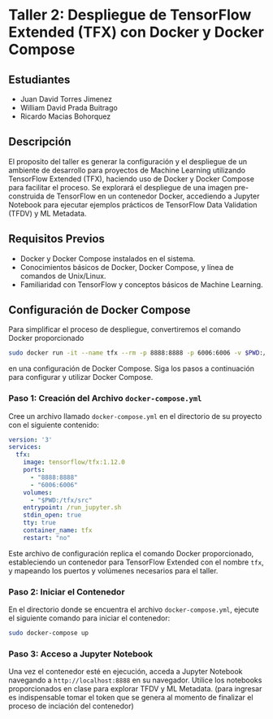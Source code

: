 # Taller 2: Despliegue de TensorFlow Extended (TFX) con Docker y Docker Compose

## Estudiantes
- Juan David Torres Jimenez
- William David Prada Buitrago
- Ricardo Macias Bohorquez

## Descripción
El proposito del taller es generar la configuración y el despliegue de un ambiente de desarrollo para proyectos de Machine Learning utilizando TensorFlow Extended (TFX), haciendo uso de Docker y Docker Compose para facilitar el proceso. Se explorará el despliegue de una imagen pre-construida de TensorFlow en un contenedor Docker, accediendo a Jupyter Notebook para ejecutar ejemplos prácticos de TensorFlow Data Validation (TFDV) y ML Metadata.

## Requisitos Previos
- Docker y Docker Compose instalados en el sistema.
- Conocimientos básicos de Docker, Docker Compose, y línea de comandos de Unix/Linux.
- Familiaridad con TensorFlow y conceptos básicos de Machine Learning.

## Configuración de Docker Compose
Para simplificar el proceso de despliegue, convertiremos el comando Docker proporcionado

```bash
sudo docker run -it --name tfx --rm -p 8888:8888 -p 6006:6006 -v $PWD:/tfx/src --entrypoint /run_jupyter.sh  tensorflow/tfx:1.12.0
```

 en una configuración de Docker Compose. Siga los pasos a continuación para configurar y utilizar Docker Compose.

### Paso 1: Creación del Archivo `docker-compose.yml`
Cree un archivo llamado `docker-compose.yml` en el directorio de su proyecto con el siguiente contenido:

```yaml
version: '3'
services:
  tfx:
    image: tensorflow/tfx:1.12.0
    ports:
      - "8888:8888"
      - "6006:6006"
    volumes:
      - "$PWD:/tfx/src"
    entrypoint: /run_jupyter.sh
    stdin_open: true
    tty: true
    container_name: tfx
    restart: "no"
```

Este archivo de configuración replica el comando Docker proporcionado, estableciendo un contenedor para TensorFlow Extended con el nombre `tfx`, y mapeando los puertos y volúmenes necesarios para el taller.

### Paso 2: Iniciar el Contenedor
En el directorio donde se encuentra el archivo `docker-compose.yml`, ejecute el siguiente comando para iniciar el contenedor:

```bash
sudo docker-compose up
```

### Paso 3: Acceso a Jupyter Notebook
Una vez el contenedor esté en ejecución, acceda a Jupyter Notebook navegando a `http://localhost:8888` en su navegador. Utilice los notebooks proporcionados en clase para explorar TFDV y ML Metadata. (para ingresar es indispensable tomar el token que se genera al momento de finalizar el proceso de inciación del contenedor)
